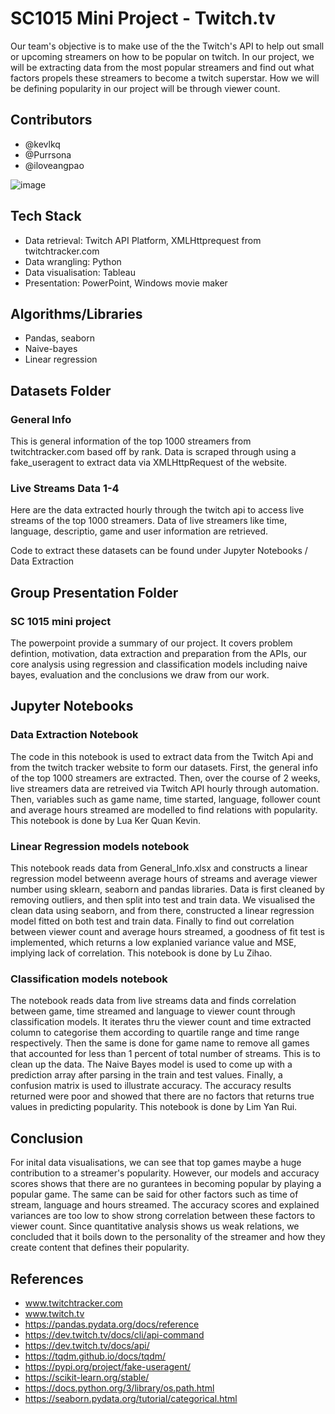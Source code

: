 # SC1015 Mini Project - Twitch.tv
Our team's objective is to make use of the the Twitch's API to help out small or upcoming streamers on how to be popular on twitch. In our project, we will be extracting data from the most popular streamers and find out what factors propels these streamers to become a twitch superstar. How we will be defining popularity in our project will be through viewer count.

## Contributors
- @kevlkq
- @Purrsona
- @iloveangpao

![image](https://user-images.githubusercontent.com/102810962/164980283-354b5920-5605-4e1f-9aa0-8eecf116c570.png)

## Tech Stack
- Data retrieval: Twitch API Platform, XMLHttprequest from twitchtracker.com
- Data wrangling: Python
- Data visualisation: Tableau
- Presentation: PowerPoint, Windows movie maker

## Algorithms/Libraries
- Pandas, seaborn
- Naive-bayes
- Linear regression

## Datasets Folder
### General Info
This is general information of the top 1000 streamers from twitchtracker.com based off by rank. Data is scraped through using a fake_useragent to extract data via XMLHttpRequest of the website.
### Live Streams Data 1-4
Here are the data extracted hourly through the twitch api to access live streams of the top 1000 streamers. Data of live streamers like time, language, descriptio, game and user information are retrieved.

Code to extract these datasets can be found under Jupyter Notebooks / Data Extraction

## Group Presentation Folder
### SC 1015 mini project
The powerpoint provide a summary of our project. It covers problem defintion, motivation, data extraction and preparation from the APIs, our core analysis using regression and classification models including naive bayes, evaluation and the conclusions we draw from our work.

## Jupyter Notebooks
### Data Extraction Notebook
The code in this notebook is used to extract data from the Twitch Api and from the twitch tracker website to form our datasets. First, the general info of the top 1000 streamers are extracted. Then, over the course of 2 weeks, live streamers data are retreived via Twitch API hourly through automation. Then, variables such as game name, time started, language, follower count and average hours streamed are modelled to find relations with popularity. This notebook is done by Lua Ker Quan Kevin.


### Linear Regression models notebook
This notebook reads data from General_Info.xlsx and constructs a linear regression model betweenn average hours of streams and average viewer number using sklearn, seaborn and pandas libraries. Data is first cleaned by removing outliers, and then split into test and train data. We visualised the clean data using seaborn, and from there, constructed a linear regression model fitted on both test and train data. Finally to find out correlation between viewer count and average hours streamed, a goodness of fit test is implemented, which returns a low explanied variance value and MSE, implying lack of correlation. This notebook is done by Lu Zihao.


### Classification models notebook
The notebook reads data from live streams data and finds correlation between game, time streamed and language to viewer count through classification models. It
iterates thru the viewer count and time extracted column to categorise them according to quartile range and time range respectively. Then the same is done for game name to remove all games that accounted for less than 1 percent of total number of streams. This is to clean up the data. The Naive Bayes model is used to come up with a prediction array after parsing in the train and test values. Finally, a confusion matrix is used to illustrate accuracy. The accuracy results returned were poor and showed that there are no factors that returns true values in predicting popularity. This notebook is done by Lim Yan Rui.

## Conclusion
For inital data visualisations, we can see that top games maybe a huge contribution to a streamer's popularity. However, our models and accuracy scores shows that there are no gurantees in becoming popular by playing a popular game. The same can be said for other factors such as time of stream, language and hours streamed. The accuracy scores and explained variances are too low to show strong correlation between these factors to viewer count. Since quantitative analysis shows us weak relations, we concluded that it boils down to the personality of the streamer and how they create content that defines their popularity.

## References
- www.twitchtracker.com
- www.twitch.tv
- https://pandas.pydata.org/docs/reference
- https://dev.twitch.tv/docs/cli/api-command
- https://dev.twitch.tv/docs/api/
- https://tqdm.github.io/docs/tqdm/
- https://pypi.org/project/fake-useragent/
- https://scikit-learn.org/stable/
- https://docs.python.org/3/library/os.path.html
- https://seaborn.pydata.org/tutorial/categorical.html

